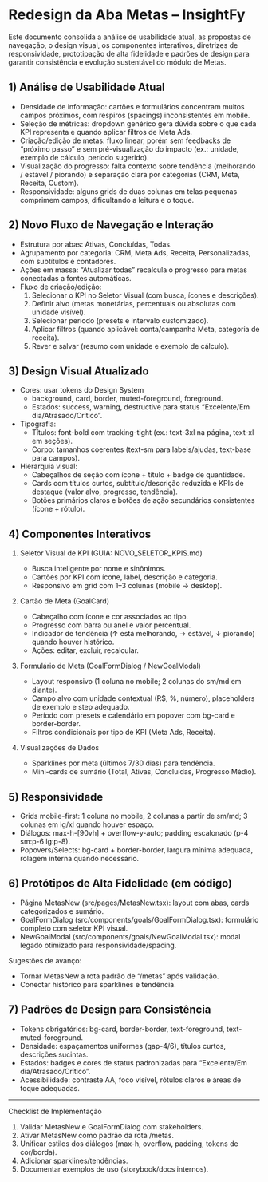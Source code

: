 # Redesign da Aba Metas – InsightFy

Este documento consolida a análise de usabilidade atual, as propostas de navegação, o design visual, os componentes interativos, diretrizes de responsividade, prototipação de alta fidelidade e padrões de design para garantir consistência e evolução sustentável do módulo de Metas.

## 1) Análise de Usabilidade Atual

- Densidade de informação: cartões e formulários concentram muitos campos próximos, com respiros (spacings) inconsistentes em mobile.
- Seleção de métricas: dropdown genérico gera dúvida sobre o que cada KPI representa e quando aplicar filtros de Meta Ads.
- Criação/edição de metas: fluxo linear, porém sem feedbacks de “próximo passo” e sem pré-visualização do impacto (ex.: unidade, exemplo de cálculo, período sugerido).
- Visualização do progresso: falta contexto sobre tendência (melhorando / estável / piorando) e separação clara por categorias (CRM, Meta, Receita, Custom).
- Responsividade: alguns grids de duas colunas em telas pequenas comprimem campos, dificultando a leitura e o toque.

## 2) Novo Fluxo de Navegação e Interação

- Estrutura por abas: Ativas, Concluídas, Todas.
- Agrupamento por categoria: CRM, Meta Ads, Receita, Personalizadas, com subtítulos e contadores.
- Ações em massa: “Atualizar todas” recalcula o progresso para metas conectadas a fontes automáticas.
- Fluxo de criação/edição:
  1. Selecionar o KPI no Seletor Visual (com busca, ícones e descrições).
  2. Definir alvo (metas monetárias, percentuais ou absolutas com unidade visível).
  3. Selecionar período (presets e intervalo customizado).
  4. Aplicar filtros (quando aplicável: conta/campanha Meta, categoria de receita).
  5. Rever e salvar (resumo com unidade e exemplo de cálculo).

## 3) Design Visual Atualizado

- Cores: usar tokens do Design System
  - background, card, border, muted-foreground, foreground.
  - Estados: success, warning, destructive para status “Excelente/Em dia/Atrasado/Crítico”.
- Tipografia:
  - Títulos: font-bold com tracking-tight (ex.: text-3xl na página, text-xl em seções).
  - Corpo: tamanhos coerentes (text-sm para labels/ajudas, text-base para campos).
- Hierarquia visual:
  - Cabeçalhos de seção com ícone + título + badge de quantidade.
  - Cards com títulos curtos, subtítulo/descrição reduzida e KPIs de destaque (valor alvo, progresso, tendência).
  - Botões primários claros e botões de ação secundários consistentes (ícone + rótulo).

## 4) Componentes Interativos

1) Seletor Visual de KPI (GUIA: NOVO_SELETOR_KPIS.md)
   - Busca inteligente por nome e sinônimos.
   - Cartões por KPI com ícone, label, descrição e categoria.
   - Responsivo em grid com 1–3 colunas (mobile → desktop).

2) Cartão de Meta (GoalCard)
   - Cabeçalho com ícone e cor associados ao tipo.
   - Progresso com barra ou anel e valor percentual.
   - Indicador de tendência (↑ está melhorando, → estável, ↓ piorando) quando houver histórico.
   - Ações: editar, excluir, recalcular.

3) Formulário de Meta (GoalFormDialog / NewGoalModal)
   - Layout responsivo (1 coluna no mobile; 2 colunas do sm/md em diante).
   - Campo alvo com unidade contextual (R$, %, número), placeholders de exemplo e step adequado.
   - Período com presets e calendário em popover com bg-card e border-border.
   - Filtros condicionais por tipo de KPI (Meta Ads, Receita).

4) Visualizações de Dados
   - Sparklines por meta (últimos 7/30 dias) para tendência.
   - Mini-cards de sumário (Total, Ativas, Concluídas, Progresso Médio).

## 5) Responsividade

- Grids mobile-first: 1 coluna no mobile, 2 colunas a partir de sm/md; 3 colunas em lg/xl quando houver espaço.
- Diálogos: max-h-[90vh] + overflow-y-auto; padding escalonado (p-4 sm:p-6 lg:p-8).
- Popovers/Selects: bg-card + border-border, largura mínima adequada, rolagem interna quando necessário.

## 6) Protótipos de Alta Fidelidade (em código)

- Página MetasNew (src/pages/MetasNew.tsx): layout com abas, cards categorizados e sumário.
- GoalFormDialog (src/components/goals/GoalFormDialog.tsx): formulário completo com seletor KPI visual.
- NewGoalModal (src/components/goals/NewGoalModal.tsx): modal legado otimizado para responsividade/spacing.

Sugestões de avanço:
- Tornar MetasNew a rota padrão de “/metas” após validação.
- Conectar histórico para sparklines e tendência.

## 7) Padrões de Design para Consistência

- Tokens obrigatórios: bg-card, border-border, text-foreground, text-muted-foreground.
- Densidade: espaçamentos uniformes (gap-4/6), títulos curtos, descrições sucintas.
- Estados: badges e cores de status padronizadas para “Excelente/Em dia/Atrasado/Crítico”.
- Acessibilidade: contraste AA, foco visível, rótulos claros e áreas de toque adequadas.

---

Checklist de Implementação

1. Validar MetasNew e GoalFormDialog com stakeholders.
2. Ativar MetasNew como padrão da rota /metas.
3. Unificar estilos dos diálogos (max-h, overflow, padding, tokens de cor/borda).
4. Adicionar sparklines/tendências.
5. Documentar exemplos de uso (storybook/docs internos).